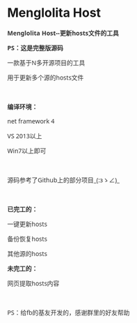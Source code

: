﻿# Menglolita Host
<p class=MsoNormal align=left style='margin-bottom:7.5pt;text-align:left;
mso-pagination:widow-orphan'><span class=SpellE><b><span lang=EN
style='mso-bidi-font-size:10.5pt;font-family:"Segoe UI","sans-serif";
mso-fareast-font-family:宋体;color:#333333;mso-font-kerning:0pt;mso-ansi-language:
EN'>Menglolita</span></b></span><b><span lang=EN style='mso-bidi-font-size:
10.5pt;font-family:"Segoe UI","sans-serif";mso-fareast-font-family:宋体;
color:#333333;mso-font-kerning:0pt;mso-ansi-language:EN'> Host--</span></b><b><span
style='mso-bidi-font-size:10.5pt;font-family:宋体;mso-ascii-font-family:"Segoe UI";
mso-hansi-font-family:"Segoe UI";mso-bidi-font-family:"Segoe UI";color:#333333;
mso-font-kerning:0pt;mso-ansi-language:EN'>更新</span></b><b><span lang=EN
style='mso-bidi-font-size:10.5pt;font-family:"Segoe UI","sans-serif";
mso-fareast-font-family:宋体;color:#333333;mso-font-kerning:0pt;mso-ansi-language:
EN'>hosts</span></b><b><span style='mso-bidi-font-size:10.5pt;font-family:宋体;
mso-ascii-font-family:"Segoe UI";mso-hansi-font-family:"Segoe UI";mso-bidi-font-family:
"Segoe UI";color:#333333;mso-font-kerning:0pt;mso-ansi-language:EN'>文件的工具</span></b><b><span
style='mso-bidi-font-size:10.5pt;font-family:"Segoe UI","sans-serif";
mso-fareast-font-family:宋体;color:#333333;mso-font-kerning:0pt;mso-ansi-language:
EN'> <span lang=EN><o:p></o:p></span></span></b></p>

<p class=MsoNormal align=left style='margin-bottom:7.5pt;text-align:left;
mso-pagination:widow-orphan'><b><span lang=EN style='mso-bidi-font-size:10.5pt;
font-family:"Segoe UI","sans-serif";mso-fareast-font-family:宋体;color:#333333;
mso-font-kerning:0pt;mso-ansi-language:EN'>PS</span></b><b><span
style='mso-bidi-font-size:10.5pt;font-family:宋体;mso-ascii-font-family:"Segoe UI";
mso-hansi-font-family:"Segoe UI";mso-bidi-font-family:"Segoe UI";color:#333333;
mso-font-kerning:0pt;mso-ansi-language:EN'>：这是完整版源码</span></b><span lang=EN
style='mso-bidi-font-size:10.5pt;font-family:"Segoe UI","sans-serif";
mso-fareast-font-family:宋体;color:#333333;mso-font-kerning:0pt;mso-ansi-language:
EN'><o:p></o:p></span></p>

<p class=MsoNormal align=left style='margin-bottom:7.5pt;text-align:left;
mso-pagination:widow-orphan'><span style='mso-bidi-font-size:10.5pt;font-family:
宋体;mso-ascii-font-family:"Segoe UI";mso-hansi-font-family:"Segoe UI";
mso-bidi-font-family:"Segoe UI";color:#333333;mso-font-kerning:0pt;mso-ansi-language:
EN'>一款基于</span><span lang=EN style='mso-bidi-font-size:10.5pt;font-family:"Segoe UI","sans-serif";
mso-fareast-font-family:宋体;color:#333333;mso-font-kerning:0pt;mso-ansi-language:
EN'>N</span><span style='mso-bidi-font-size:10.5pt;font-family:宋体;mso-ascii-font-family:
"Segoe UI";mso-hansi-font-family:"Segoe UI";mso-bidi-font-family:"Segoe UI";
color:#333333;mso-font-kerning:0pt;mso-ansi-language:EN'>多开源项目的工具</span><span
lang=EN style='mso-bidi-font-size:10.5pt;font-family:"Segoe UI","sans-serif";
mso-fareast-font-family:宋体;color:#333333;mso-font-kerning:0pt;mso-ansi-language:
EN'><o:p></o:p></span></p>

<p class=MsoNormal align=left style='margin-bottom:7.5pt;text-align:left;
mso-pagination:widow-orphan'><span style='mso-bidi-font-size:10.5pt;font-family:
宋体;mso-ascii-font-family:"Segoe UI";mso-hansi-font-family:"Segoe UI";
mso-bidi-font-family:"Segoe UI";color:#333333;mso-font-kerning:0pt;mso-ansi-language:
EN'>用于更新<span class=GramE>多个源</span>的</span><span lang=EN style='mso-bidi-font-size:
10.5pt;font-family:"Segoe UI","sans-serif";mso-fareast-font-family:宋体;
color:#333333;mso-font-kerning:0pt;mso-ansi-language:EN'>hosts</span><span
style='mso-bidi-font-size:10.5pt;font-family:宋体;mso-ascii-font-family:"Segoe UI";
mso-hansi-font-family:"Segoe UI";mso-bidi-font-family:"Segoe UI";color:#333333;
mso-font-kerning:0pt;mso-ansi-language:EN'>文件</span><span lang=EN
style='mso-bidi-font-size:10.5pt;font-family:"Segoe UI","sans-serif";
mso-fareast-font-family:宋体;color:#333333;mso-font-kerning:0pt;mso-ansi-language:
EN'><o:p></o:p></span></p>

<p class=MsoNormal align=left style='margin-bottom:7.5pt;text-align:left;
mso-pagination:widow-orphan'><span lang=EN style='mso-bidi-font-size:10.5pt;
font-family:"Segoe UI","sans-serif";mso-fareast-font-family:宋体;color:#333333;
mso-font-kerning:0pt;mso-ansi-language:EN'>&nbsp;<o:p></o:p></span></p>

<p class=MsoNormal align=left style='margin-bottom:7.5pt;text-align:left;
mso-pagination:widow-orphan'><b><span style='mso-bidi-font-size:10.5pt;
font-family:宋体;mso-ascii-font-family:"Segoe UI";mso-hansi-font-family:"Segoe UI";
mso-bidi-font-family:"Segoe UI";color:#333333;mso-font-kerning:0pt;mso-ansi-language:
EN'>编译环境：</span></b><span lang=EN style='mso-bidi-font-size:10.5pt;font-family:
"Segoe UI","sans-serif";mso-fareast-font-family:宋体;color:#333333;mso-font-kerning:
0pt;mso-ansi-language:EN'><o:p></o:p></span></p>

<p class=MsoNormal align=left style='margin-bottom:7.5pt;text-align:left;
mso-pagination:widow-orphan'><span class=GramE><span lang=EN style='mso-bidi-font-size:
10.5pt;font-family:"Segoe UI","sans-serif";mso-fareast-font-family:宋体;
color:#333333;mso-font-kerning:0pt;mso-ansi-language:EN'>net</span></span><span
lang=EN style='mso-bidi-font-size:10.5pt;font-family:"Segoe UI","sans-serif";
mso-fareast-font-family:宋体;color:#333333;mso-font-kerning:0pt;mso-ansi-language:
EN'> framework 4<o:p></o:p></span></p>

<p class=MsoNormal align=left style='margin-bottom:7.5pt;text-align:left;
mso-pagination:widow-orphan'><span lang=EN style='mso-bidi-font-size:10.5pt;
font-family:"Segoe UI","sans-serif";mso-fareast-font-family:宋体;color:#333333;
mso-font-kerning:0pt;mso-ansi-language:EN'>VS 2013</span><span
style='mso-bidi-font-size:10.5pt;font-family:宋体;mso-ascii-font-family:"Segoe UI";
mso-hansi-font-family:"Segoe UI";mso-bidi-font-family:"Segoe UI";color:#333333;
mso-font-kerning:0pt;mso-ansi-language:EN'>以上</span><span lang=EN
style='mso-bidi-font-size:10.5pt;font-family:"Segoe UI","sans-serif";
mso-fareast-font-family:宋体;color:#333333;mso-font-kerning:0pt;mso-ansi-language:
EN'><o:p></o:p></span></p>

<p class=MsoNormal align=left style='margin-bottom:7.5pt;text-align:left;
mso-pagination:widow-orphan'><span lang=EN style='mso-bidi-font-size:10.5pt;
font-family:"Segoe UI","sans-serif";mso-fareast-font-family:宋体;color:#333333;
mso-font-kerning:0pt;mso-ansi-language:EN'>Win7</span><span style='mso-bidi-font-size:
10.5pt;font-family:宋体;mso-ascii-font-family:"Segoe UI";mso-hansi-font-family:
"Segoe UI";mso-bidi-font-family:"Segoe UI";color:#333333;mso-font-kerning:0pt;
mso-ansi-language:EN'>以上即可</span><span lang=EN style='mso-bidi-font-size:10.5pt;
font-family:"Segoe UI","sans-serif";mso-fareast-font-family:宋体;color:#333333;
mso-font-kerning:0pt;mso-ansi-language:EN'><o:p></o:p></span></p>

<p class=MsoNormal align=left style='margin-bottom:7.5pt;text-align:left;
mso-pagination:widow-orphan'><span lang=EN style='mso-bidi-font-size:10.5pt;
font-family:"Segoe UI","sans-serif";mso-fareast-font-family:宋体;color:#333333;
mso-font-kerning:0pt;mso-ansi-language:EN'>&nbsp;<o:p></o:p></span></p>

<p class=MsoNormal align=left style='margin-bottom:7.5pt;text-align:left;
mso-pagination:widow-orphan'><span style='mso-bidi-font-size:10.5pt;font-family:
宋体;mso-ascii-font-family:"Segoe UI";mso-hansi-font-family:"Segoe UI";
mso-bidi-font-family:"Segoe UI";color:#333333;mso-font-kerning:0pt;mso-ansi-language:
EN'>源码参考了</span><span class=SpellE><span lang=EN style='mso-bidi-font-size:
10.5pt;font-family:"Segoe UI","sans-serif";mso-fareast-font-family:宋体;
color:#333333;mso-font-kerning:0pt;mso-ansi-language:EN'>Github</span></span><span
style='mso-bidi-font-size:10.5pt;font-family:宋体;mso-ascii-font-family:"Segoe UI";
mso-hansi-font-family:"Segoe UI";mso-bidi-font-family:"Segoe UI";color:#333333;
mso-font-kerning:0pt;mso-ansi-language:EN'>上的部分项目</span><span lang=EN
style='mso-bidi-font-size:10.5pt;font-family:"Segoe UI","sans-serif";
mso-fareast-font-family:宋体;color:#333333;mso-font-kerning:0pt;mso-ansi-language:
EN'>_(:з</span><span style='mso-bidi-font-size:10.5pt;font-family:宋体;
mso-ascii-font-family:"Segoe UI";mso-hansi-font-family:"Segoe UI";mso-bidi-font-family:
"Segoe UI";color:#333333;mso-font-kerning:0pt;mso-ansi-language:EN'>ゝ</span><span
style='mso-bidi-font-size:10.5pt;font-family:宋体;mso-bidi-font-family:宋体;
color:#333333;mso-font-kerning:0pt;mso-ansi-language:EN'>∠</span><span lang=EN
style='mso-bidi-font-size:10.5pt;font-family:"Segoe UI","sans-serif";
mso-fareast-font-family:宋体;color:#333333;mso-font-kerning:0pt;mso-ansi-language:
EN'>)_<o:p></o:p></span></p>

<p class=MsoNormal align=left style='margin-bottom:7.5pt;text-align:left;
mso-pagination:widow-orphan'><span lang=EN style='mso-bidi-font-size:10.5pt;
font-family:"Segoe UI","sans-serif";mso-fareast-font-family:宋体;color:#333333;
mso-font-kerning:0pt;mso-ansi-language:EN'>&nbsp;<o:p></o:p></span></p>

<p class=MsoNormal align=left style='margin-bottom:7.5pt;text-align:left;
mso-pagination:widow-orphan'><b><span style='mso-bidi-font-size:10.5pt;
font-family:宋体;mso-ascii-font-family:"Segoe UI";mso-hansi-font-family:"Segoe UI";
mso-bidi-font-family:"Segoe UI";color:#333333;mso-font-kerning:0pt;mso-ansi-language:
EN'>已完工的：</span></b><span lang=EN style='mso-bidi-font-size:10.5pt;font-family:
"Segoe UI","sans-serif";mso-fareast-font-family:宋体;color:#333333;mso-font-kerning:
0pt;mso-ansi-language:EN'><o:p></o:p></span></p>

<p class=MsoNormal align=left style='margin-bottom:7.5pt;text-align:left;
mso-pagination:widow-orphan'><span style='mso-bidi-font-size:10.5pt;font-family:
宋体;mso-ascii-font-family:"Segoe UI";mso-hansi-font-family:"Segoe UI";
mso-bidi-font-family:"Segoe UI";color:#333333;mso-font-kerning:0pt;mso-ansi-language:
EN'>一键更新</span><span lang=EN style='mso-bidi-font-size:10.5pt;font-family:"Segoe UI","sans-serif";
mso-fareast-font-family:宋体;color:#333333;mso-font-kerning:0pt;mso-ansi-language:
EN'>hosts<o:p></o:p></span></p>

<p class=MsoNormal align=left style='margin-bottom:7.5pt;text-align:left;
mso-pagination:widow-orphan'><span style='mso-bidi-font-size:10.5pt;font-family:
宋体;mso-ascii-font-family:"Segoe UI";mso-hansi-font-family:"Segoe UI";
mso-bidi-font-family:"Segoe UI";color:#333333;mso-font-kerning:0pt;mso-ansi-language:
EN'>备份恢复</span><span lang=EN style='mso-bidi-font-size:10.5pt;font-family:"Segoe UI","sans-serif";
mso-fareast-font-family:宋体;color:#333333;mso-font-kerning:0pt;mso-ansi-language:
EN'>hosts<o:p></o:p></span></p>

<p class=MsoNormal align=left style='margin-bottom:7.5pt;text-align:left;
mso-pagination:widow-orphan'><span class=GramE><span style='mso-bidi-font-size:
10.5pt;font-family:宋体;mso-ascii-font-family:"Segoe UI";mso-hansi-font-family:
"Segoe UI";mso-bidi-font-family:"Segoe UI";color:#333333;mso-font-kerning:0pt;
mso-ansi-language:EN'>其他源</span></span><span style='mso-bidi-font-size:10.5pt;
font-family:宋体;mso-ascii-font-family:"Segoe UI";mso-hansi-font-family:"Segoe UI";
mso-bidi-font-family:"Segoe UI";color:#333333;mso-font-kerning:0pt;mso-ansi-language:
EN'>的</span><span lang=EN style='mso-bidi-font-size:10.5pt;font-family:"Segoe UI","sans-serif";
mso-fareast-font-family:宋体;color:#333333;mso-font-kerning:0pt;mso-ansi-language:
EN'>hosts<o:p></o:p></span></p>

<p class=MsoNormal align=left style='margin-bottom:7.5pt;text-align:left;
mso-pagination:widow-orphan'><b><span style='mso-bidi-font-size:10.5pt;
font-family:宋体;mso-ascii-font-family:"Segoe UI";mso-hansi-font-family:"Segoe UI";
mso-bidi-font-family:"Segoe UI";color:#333333;mso-font-kerning:0pt;mso-ansi-language:
EN'>未完工的：</span></b><b><span lang=EN style='mso-bidi-font-size:10.5pt;
font-family:"Segoe UI","sans-serif";mso-fareast-font-family:宋体;color:#333333;
mso-font-kerning:0pt;mso-ansi-language:EN'><o:p></o:p></span></b></p>

<p class=MsoNormal align=left style='margin-bottom:7.5pt;text-align:left;
mso-pagination:widow-orphan'><span style='mso-bidi-font-size:10.5pt;font-family:
宋体;mso-ascii-font-family:"Segoe UI";mso-hansi-font-family:"Segoe UI";
mso-bidi-font-family:"Segoe UI";color:#333333;mso-font-kerning:0pt;mso-ansi-language:
EN'>网页提取</span><span lang=EN style='mso-bidi-font-size:10.5pt;font-family:"Segoe UI","sans-serif";
mso-fareast-font-family:宋体;color:#333333;mso-font-kerning:0pt;mso-ansi-language:
EN'>hosts</span><span style='mso-bidi-font-size:10.5pt;font-family:宋体;
mso-ascii-font-family:"Segoe UI";mso-hansi-font-family:"Segoe UI";mso-bidi-font-family:
"Segoe UI";color:#333333;mso-font-kerning:0pt;mso-ansi-language:EN'>内容</span><span
lang=EN style='mso-bidi-font-size:10.5pt;font-family:"Segoe UI","sans-serif";
mso-fareast-font-family:宋体;color:#333333;mso-font-kerning:0pt;mso-ansi-language:
EN'><o:p></o:p></span></p>

<p class=MsoNormal align=left style='margin-bottom:7.5pt;text-align:left;
mso-pagination:widow-orphan'><span lang=EN style='mso-bidi-font-size:10.5pt;
font-family:"Segoe UI","sans-serif";mso-fareast-font-family:宋体;color:#333333;
mso-font-kerning:0pt;mso-ansi-language:EN'>&nbsp;<o:p></o:p></span></p>

<p class=MsoNormal align=left style='text-align:left;mso-pagination:widow-orphan'><span
lang=EN style='mso-bidi-font-size:10.5pt;font-family:"Segoe UI","sans-serif";
mso-fareast-font-family:宋体;color:#333333;mso-font-kerning:0pt;mso-ansi-language:
EN'>PS</span><span style='mso-bidi-font-size:10.5pt;font-family:宋体;mso-ascii-font-family:
"Segoe UI";mso-hansi-font-family:"Segoe UI";mso-bidi-font-family:"Segoe UI";
color:#333333;mso-font-kerning:0pt;mso-ansi-language:EN'>：给</span><span
lang=EN style='mso-bidi-font-size:10.5pt;font-family:"Segoe UI","sans-serif";
mso-fareast-font-family:宋体;color:#333333;mso-font-kerning:0pt;mso-ansi-language:
EN'>fb</span><span style='mso-bidi-font-size:10.5pt;font-family:宋体;mso-ascii-font-family:
"Segoe UI";mso-hansi-font-family:"Segoe UI";mso-bidi-font-family:"Segoe UI";
color:#333333;mso-font-kerning:0pt;mso-ansi-language:EN'>的基友开发的，感谢群里的好友帮助</span><span
lang=EN style='mso-bidi-font-size:10.5pt;font-family:"Segoe UI","sans-serif";
mso-fareast-font-family:宋体;color:#333333;mso-font-kerning:0pt;mso-ansi-language:
EN'><o:p></o:p></span></p>
